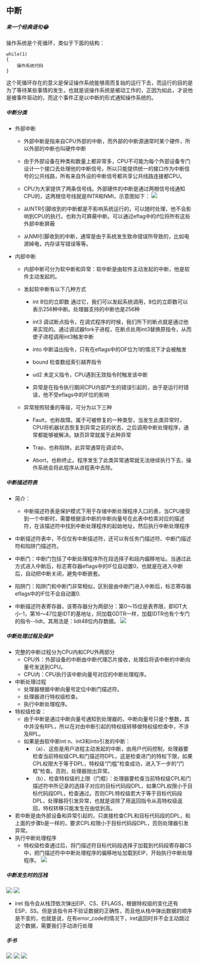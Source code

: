 ## 中断

##### 来一个经典语句😂
操作系统是个死循环，类似于下面的结构：
```
while(1)
{
    操作系统代码
}
```
这个死循环存在的意义是保证操作系统能够周而复始的运行下去，而运行的目的是为了等待某些事情的发生，也就是说操作系统是被动工作的，正因为如此，才说他是被事件驱动的，而这个事件正是以中断的形式通知操作系统的。


##### 中断分类
- 外部中断
  - 外部中断是指来自CPU外部的中断，而外部的中断源通常时某个硬件，所以外部的中断也叫硬件中断
  
  - 由于外部设备在种类和数量上都非常多，CPU不可能为每个外部设备专门设计一个接口去处理他的中断信号。所以只能提供统一的接口作为中断信号的公共线路，所有来自外设的中断信号都共享公共线路连接都CPU。
  - CPU为大家提供了两条信号线。外部硬件的中断是通过两根信号线通知CPU的，这两根信号线就是INTR和NMI，示意图如下：
    ![](./img/1.png)
  - 从INTR引脚收到的中断都是不影响系统运行的，可以随时处理，他不会影响到CPU的执行。也称为可屏蔽中断。可以通过eflag中的if位将所有这些外部中断屏蔽
  
  - 从NMI引脚收到的中断，通常是由于系统发生致命错误所导致的，比如电源掉电，内存读写错误等等。
  
- 内部中断
   - 内部中断可分为软中断和异常：软中断是由软件主动发起的中断，他是软件主动发起的。
   
   - 发起软中断有以下几种方式
     - int 8位的立即数 通过它，我们可以发起系统调用，8位的立即数可以表示256种中断。处理器支持的中断也是256种
    
     - int3 调试断点指令，在调式程序的时候，我们所下的断点就是通过他来实现的。通过调试器fork子进程，在断点处用int3替换原指令，从而使子进程调用int3触发中断
     - into 中断溢出指令，只有在eflags中的OF位为1的情况下才会被触发
     - bound 检查数组索引越界指令
     - ud2 未定义指令，CPU遇到无效指令时触发该中断
     - 异常是在指令执行期间CPU内部产生的错误引起的，由于是运行时错误，他不受eflags中的IF位的影响
   - 异常按照轻重的等级，可分为以下三种
     - Fault，也称故障。属于可被修复的一种类型，当发生此类异常时，CPU将机器状态恢复到异常之前的状态，之后调用中断处理程序，通常都能够被解决。缺页异常就属于此种异常
     
     - Trap，也称陷阱。此异常通常在调试中。
     - Abort，也称终止。程序发生了此类异常通常就无法继续执行下去，操作系统会将此程序从进程表中去除。 
  
  
##### 中断描述符表
- 简介：
   - 中断描述符表是保护模式下用于存储中断处理程序入口的表，当CPU接受到一个中断时，需要根据该中断的中断向量号在此表中检索对应的描述符，在该描述符中找到中断处理程序的起始地址，然后执行中断处理程序
   
- 中断描述符表中，不仅仅有中断描述符，还可以有任务门描述符、中断门描述符和陷阱门描述符。 

- 中断门：中断门包括了中断处理程序所在段选择子和段内偏移地址。当通过此方式进入中断后，标志寄存器eflags中的IF位自动置0，也就是在进入中断后，自动把中断关闭，避免中断嵌套。
- 陷阱门：陷阱门和中断门非常相似，区别是由中断门进入中断后，标志寄存器eflags中的IF位不会自动置0.
- 中断描述符表寄存器，该寄存器分为两部分：第0～15位是表界限，即IDT大小-1，第16～47位是IDT的基地址，同加载GDTR一样，加载IDTR也有个专门的指令--lidt，其用法是：lidt48位内存数据。
  ![](./img/2.png)
  
##### 中断处理过程及保护
- 完整的中断过程分为CPU内和CPU外两部分
  - CPU外：外部设备的中断由中断代理芯片接收，处理后将该中断的中断向量号发送到CPU。
  - CPU内：CPU执行该中断向量号对应的中断处理程序。
- 中断处理过程
  - 处理器根据中断向量号定位中断门描述符。
  - 处理器进行特权级检查。
  - 执行中断处理程序。
- 特权级检查：
  - 由于中断是通过中断向量号通知到处理器的，中断向量号只是个整数，其中并没有RPL，所以在对由中断引起的特权级转移做特权级检查中，不涉及RPL。
  - 如果是由软中断int n、int3和into引发的中断：
     - （a）、这些是用户进程主动发起的中断，由用户代码控制，处理器要检查当前特权级CPL和门描述符DPL，这是检查进门的特权下限，如果CPL权限大于等于DPL，特权级“门槛”检查成功，进入下一步的“门框”检查。否则，处理器抛出异常。
     - （b）、检查特权级的上限（门框）：处理器要检查当前特权级CPL和门描述符中所记录的选择子对应的目标代码段DPL，如果CPL权限小于目标代码段DPL，检查通过。否则CPL特权级若大于等于目标代码段DPL，处理器将引发异常，也就是说除了用返回指令从高特权级返回，特权转移只能发生在由低到高。
 - 若中断是由外部设备和异常引起的，只直接检查CPL和目标代码段的DPL，和上面的步骤b是一样的，要求CPL权限小于目标代码段DPL，否则处理器引发异常。   
- 执行中断处理程序
   - 特权级检查通过后，将门描述符目标代码段选择子加载到代码段寄存器CS中，把门描述符中中断处理程序的偏移地址加载到EIP，开始执行中断处理程序。
      ![](./img/3.png)  

##### 中断发生时的压栈
![](./img/4.png) 
![](./img/5.png) 
- iret 指令会从栈顶依次弹出EIP、CS、EFLAGS，根据特权级的变化还有ESP、SS。但是该指令并不验证数据的正确性，而且他从栈中弹出数据的顺序是不变的，也就是说，在有error_code的情况下，iret返回时并不会主动跳过这个数据，需要我们手动进行处理
  
  
  
##### 手书
![](./img/6.png) 
![](./img/7.png)
![](./img/8.png) 
